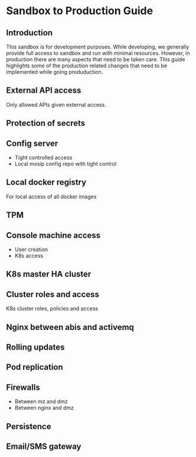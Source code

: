 # Sandbox to Production Guide

## Introduction
This sandbox is for development purposes.  While developing, we generally provide full access to sandbox and run with minimal resources.  However, in production there are many aspects that need to be taken care. This guide highlights some of the production related changes that need to be implemented while going produduction. 

## External API access
Only allowed APIs given external access.

## Protection of secrets

## Config server
* Tight controlled access
* Local mosip config repo with tight control

## Local docker registry
For local access of all docker images

## TPM 

## Console machine access
* User creation
* K8s access

## K8s master HA cluster

## Cluster roles and access
K8s cluster roles, policies and access

## Nginx between abis and activemq

## Rolling updates

## Pod replication

## Firewalls 
* Between mz and dmz
* Between nginx and dmz

## Persistence

## Email/SMS gateway


 

